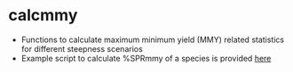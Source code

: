 # calcmmy
- Functions to calculate maximum minimum yield (MMY) related statistics for different steepness scenarios
- Example script to calculate %SPRmmy of a species is provided [here](https://github.com/mmitsuyo/script_calcmmy.git)
